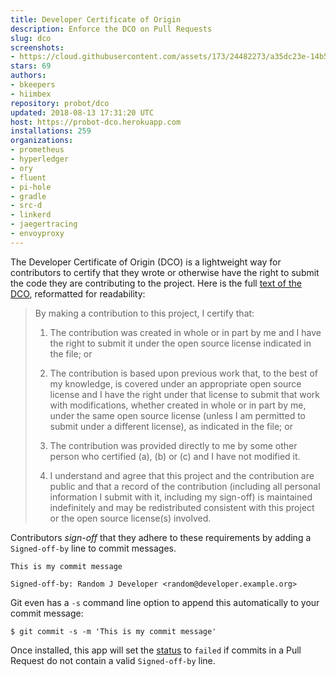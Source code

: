 ```yaml
---
title: Developer Certificate of Origin
description: Enforce the DCO on Pull Requests
slug: dco
screenshots:
- https://cloud.githubusercontent.com/assets/173/24482273/a35dc23e-14b5-11e7-9371-fd241873e2c3.png
stars: 69
authors:
- bkeepers
- hiimbex
repository: probot/dco
updated: 2018-08-13 17:31:20 UTC
host: https://probot-dco.herokuapp.com
installations: 259
organizations:
- prometheus
- hyperledger
- ory
- fluent
- pi-hole
- gradle
- src-d
- linkerd
- jaegertracing
- envoyproxy
---
```



The Developer Certificate of Origin (DCO) is a lightweight way for contributors to certify that they wrote or otherwise have the right to submit the code they are contributing to the project. Here is the full [text of the DCO](https://developercertificate.org/), reformatted for readability:

> By making a contribution to this project, I certify that:
>
> 1. The contribution was created in whole or in part by me and I have the right to submit it under the open source license indicated in the file; or
>
> 2. The contribution is based upon previous work that, to the best of my knowledge, is covered under an appropriate open source license and I have the right under that license to submit that work with modifications, whether created in whole or in part by me, under the same open source license (unless I am permitted to submit under a different license), as indicated in the file; or
>
> 3. The contribution was provided directly to me by some other person who certified (a), (b) or (c) and I have not modified it.
>
> 4. I understand and agree that this project and the contribution are public and that a record of the contribution (including all personal information I submit with it, including my sign-off) is maintained indefinitely and may be redistributed consistent with this project or the open source license(s) involved.

Contributors _sign-off_ that they adhere to these requirements by adding a `Signed-off-by` line to commit messages.

```
This is my commit message

Signed-off-by: Random J Developer <random@developer.example.org>
```

Git even has a `-s` command line option to append this automatically to your commit message:

```
$ git commit -s -m 'This is my commit message'
```

Once installed, this app will set the [status](https://developer.github.com/v3/repos/statuses/) to `failed` if commits in a Pull Request do not contain a valid `Signed-off-by` line.
